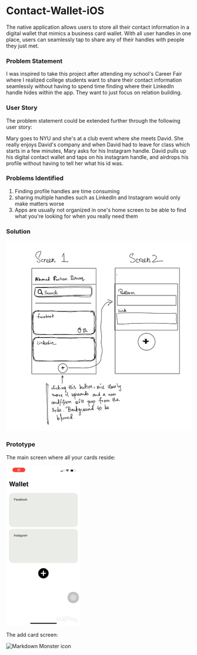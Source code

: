 # Contact-Wallet-iOS

The native application allows users to store all their contact information in a digital wallet that mimics a business card wallet. With all user handles in one place, users can seamlessly tap to share any of their handles with people they just met. 

### Problem Statement

I was inspired to take this project after attending my school's Career Fair where I realized college students want to share their contact information seamlessly without having to spend time finding where their LinkedIn handle hides within the app. They want to just focus on relation building.

### User Story

The problem statement could be extended further through the following user story:

Mary goes to NYU and she's at a club event where she meets David. She really enjoys David's company and when David had to leave for class which starts in a few minutes, Mary asks for his Instagram handle. David pulls up his digital contact wallet and taps on his instagram handle, and airdrops his profile without having to tell her what his id was. 

### Problems Identified
1. Finding profile handles are time consuming
2. sharing multiple handles such as LinkedIn and Instagram would only make matters worse
3. Apps are usually not organized in one's home screen to be able to find what you're looking for when you really need them

### Solution

![Sketch](assets/sketch.jpg)

### Prototype

The main screen where all your cards reside:

<img src="assets/main.GIF"
     alt="Markdown Monster icon"
     style="width:40%" />

The add card screen:

<img src="assets/add.GIF"
     alt="Markdown Monster icon"
     style="width:40%" />